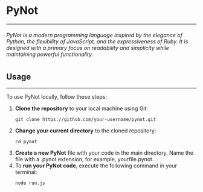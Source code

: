# PyNot 
***
 ###### PyNot is a modern programming language inspired by the elegance of Python, the flexibility of JavaScript, and the expressiveness of Ruby. It is designed with a primary focus on readability and simplicity while maintaining powerful functionality.
 
 #
 
## Usage
***

To use PyNot locally, follow these steps:

1. **Clone the repository** to your local machine using Git:
   ```shell
   git clone https://github.com/your-username/pynot.git
   ```
2. **Change your current directory** to the cloned repository:
    ```shell
    cd pynot
    ```
3. **Create a new PyNot** file with your code in the main directory. Name the file with a .pynot extension, for example, yourfile.pynot.
4. To **run your PyNot code**, execute the following command in your terminal:
    ```shell
    node run.js
    ```
  

 
 
